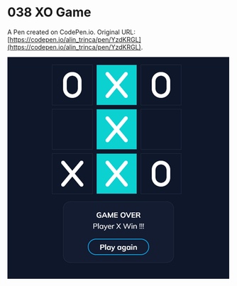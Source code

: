 # 038 XO Game

A Pen created on CodePen.io. Original URL: [https://codepen.io/alin_trinca/pen/YzdKRGL](https://codepen.io/alin_trinca/pen/YzdKRGL).

![XO Game Screenshot](xo-game.png)

